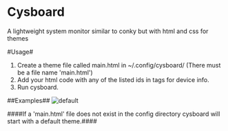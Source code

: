 Cysboard 
=========
A lightweight system monitor similar to conky but with html and
css for themes

#Usage#
1. Create a theme file called main.html in ~/.config/cysboard/ (There must be a file name 'main.html')
2. Add your html code with any of the listed ids in tags for device info.
3. Run cysboard.

##Examples##
![default](/sources/resources/cysboard_default.png?raw=true "Optional Title")

####If a 'main.html' file does not exist in the config directory cysboard will start with a default theme.####

